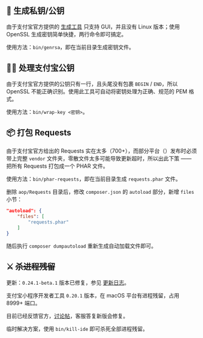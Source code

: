 ## 🔑 生成私钥/公钥

由于支付宝官方提供的 [生成工具](https://docs.open.alipay.com/291/105971) 只支持 GUI，并且没有 Linux 版本；使用 OpenSSL 生成密钥简单快捷，两行命令即可搞定。

使用方法：`bin/genrsa`，即在当前目录生成密钥文件。

## ✍🏻 处理支付宝公钥

由于支付宝官方提供的公钥只有一行，且头尾没有包裹 `BEGIN` / `END`，所以 OpenSSL 不能正确识别。使用此工具可自动将密钥处理为正确、规范的 PEM 格式。

使用方法：`bin/wrap-key <密钥>`。

## 📦 打包 Requests

由于支付宝官方给出的 Requests 实在太多（700+），而部分平台（）发布时必须带上完整 `vendor` 文件夹，零散文件太多可能导致更新超时，所以出此下策 —— 把所有 Requests 打包成一个 PHAR 文件。

使用方法：`bin/phar-requests`，即在当前目录生成 `requests.phar` 文件。

删除 `aop/Requests` 目录后，修改 `composer.json` 的 `autoload` 部分，新增 `files` 小节：

```json
"autoload": {
    "files": [
        "requests.phar"
    ]
}
```

随后执行 `composer dumpautoload` 重新生成自动加载文件即可。

## ⚔️ <del>杀进程残留</del>

更新：`0.24.1-beta.1` 版本已修复，参见 [更新日志](https://docs.alipay.com/mini/ide/changelog#0241-beta1-20180916)。

支付宝小程序开发者工具 `0.20.1` 版本，在 macOS 平台有进程残留，占用 8999+ 端口。

目前已经反馈官方，[讨论帖](https://openclub.alipay.com/read.php?tid=8250&fid=65)，客服答复新版会修复。

临时解决方案，使用 `bin/kill-ide` 即可杀死全部进程残留。